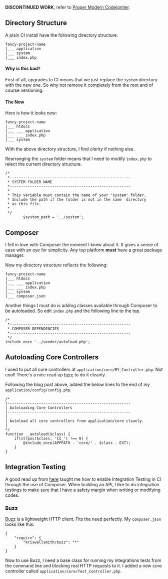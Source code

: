 **DISCONTINUED WORK**, refer to [Proper Modern Codeigniter](http://bango29.com/proper-modern-codeigniter/).

## Directory Structure

A plain CI install have the following directory structure:

```
fancy-project-name
|___ application
|___ system
|___ index.php
```

#### Why is this bad?

First of all, upgrades to CI means that we just replace the `system` directory with the new one. So why not remove it completely from the root and of course versioning.

#### The New

Here is how it looks now:

```
fancy-project-name
|___ htdocs
|___ ___ application
|___ ___ index.php
|___ system
```

With the above directory structure, I find *clarity* if nothing else.

Rearranging the `system` folder means that I need to modify `index.php` to relect the current directory structure.

```
/*
 *------------------------------------------------------
 * SYSTEM FOLDER NAME
 *------------------------------------------------------
 *
 * This variable must contain the name of your "system" folder.
 * Include the path if the folder is not in the same  directory
 * as this file.
 *
 */
        $system_path = '../system';
```

## Composer

I fell in love with Composer the moment I knew about it. It gives a sense of ease with an eye for simplicity. Any top platform **must** have a great package manager.

Now my directory structure reflects the following:

```
fancy-project-name
|___ htdocs
|___ ___ application
|___ ___ index.php
|___ system
|___ composer.json
```

Another things I must do is adding classes available through Composer to be autoloaded. So edit `index.php` and the following line to the top.

```
/*
 *------------------------------------------------------
 * COMPOSER DEPENDENCIES
 *------------------------------------------------------
 */
include_once '../vendor/autoload.php';
```

## Autoloading Core Controllers

I used to put all core controllers at `application/core/MY_Controller.php`. Not cool! There's a nice read up [here](http://philsturgeon.uk/blog/2010/02/CodeIgniter-Base-Classes-Keeping-it-DRY) to do it cleanly.

Following the blog post above, added the below lines to the end of my `application/config/config.php`.

```
/*
|-------------------------------------------------------
| Autoloading Core Controllers
|-------------------------------------------------------
|
| Autoload all core controllers from application/core cleanly.
|
*/
function __autoload($class) {
    if(strpos($class, 'CI_') !== 0) {
        @include_once(APPPATH . 'core/' . $class . EXT);
    }
}
```

## Integration Testing

A good read up from [here](http://philsturgeon.uk/blog/2012/05/composer-with-codeigniter) taught me how to enable Integration Testing in CI through the use of Composer. When building an API, I like to do integration testings to make sure that I have a safety margin when writing or modifying codes.

### Buzz

[Buzz](https://github.com/kriswallsmith/Buzz) is a lightweight HTTP client. Fits the need perfectly. My `composer.json` looks like this:

```
{
    "require": {
        "kriswallsmith/buzz": "*"
    }
}
```

Now to use Buzz, I need a base class for running my integrations tests from the command line and blocking real HTTP requests to it. I added a new core controller called `application/core/Test_Controller.php`.
